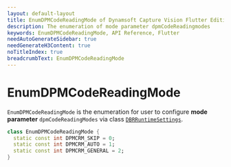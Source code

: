 ```yaml
---
layout: default-layout
title: EnumDPMCodeReadingMode of Dynamsoft Capture Vision Flutter Edition
description: The enumeration of mode parameter dpmCodeReadingmodes
keywords: EnumDPMCodeReadingMode, API Reference, Flutter
needAutoGenerateSidebar: true
needGenerateH3Content: true
noTitleIndex: true
breadcrumbText: EnumDPMCodeReadingMode
---
```


# EnumDPMCodeReadingMode

`EnumDPMCodeReadingMode` is the enumeration for user to configure **mode parameter** `dpmCodeReadingModes` via class [`DBRRuntimeSettings`](class-dbr-runtime-settings.md).

```dart
class EnumDPMCodeReadingMode {
  static const int DPMCRM_SKIP = 0;
  static const int DPMCRM_AUTO = 1;
  static const int DPMCRM_GENERAL = 2;
}
```

